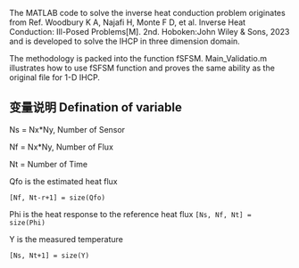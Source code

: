 The MATLAB code to solve the inverse heat conduction problem originates from Ref. Woodbury K A, Najafi H, Monte F D, et al. Inverse Heat Conduction: Ill-Posed Problems[M]. 2nd. Hoboken:John Wiley & Sons, 2023 and is developed to solve the IHCP in three dimension domain.

The methodology is packed into the function fSFSM. Main_Validatio.m illustrates how to use fSFSM function and proves the same ability as the original file for 1-D IHCP.

## 变量说明 Defination of variable

Ns = Nx*Ny, Number of Sensor

Nf = Nx*Ny, Number of Flux

Nt = Number of Time

Qfo is the estimated heat flux

`[Nf, Nt-r+1] = size(Qfo)`

Phi is the heat response to the reference heat flux
`[Ns, Nf, Nt] = size(Phi)`

Y is the measured temperature

`[Ns, Nt+1] = size(Y)`